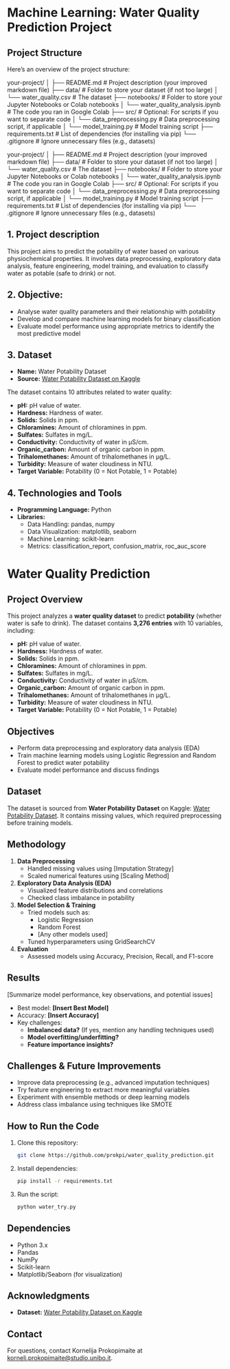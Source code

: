 # Machine Learning: Water Quality Prediction Project


## Project Structure

Here’s an overview of the project structure:

your-project/
│
├── README.md                   # Project description (your improved markdown file)
├── data/                        # Folder to store your dataset (if not too large)
│   └── water_quality.csv        # The dataset
├── notebooks/                   # Folder to store your Jupyter Notebooks or Colab notebooks
│   └── water_quality_analysis.ipynb   # The code you ran in Google Colab
├── src/                         # Optional: For scripts if you want to separate code
│   └── data_preprocessing.py    # Data preprocessing script, if applicable
│   └── model_training.py        # Model training script
├── requirements.txt             # List of dependencies (for installing via pip)
└── .gitignore                   # Ignore unnecessary files (e.g., datasets)

your-project/ │ ├── README.md # Project description (your improved markdown file) ├── data/ # Folder to store your dataset (if not too large) │ └── water_quality.csv # The dataset ├── notebooks/ # Folder to store your Jupyter Notebooks or Colab notebooks │ └── water_quality_analysis.ipynb # The code you ran in Google Colab ├── src/ # Optional: For scripts if you want to separate code │ └── data_preprocessing.py # Data preprocessing script, if applicable │ └── model_training.py # Model training script ├── requirements.txt # List of dependencies (for installing via pip) └── .gitignore # Ignore unnecessary files (e.g., datasets)


## 1. Project description
This project aims to predict the potability of water based on various physiochemical properties. It involves data preprocessing, exploratory data analysis, feature engineering, model training, and evaluation to classify water as potable (safe to drink) or not.

## 2. Objective:
   - Analyse water quality parameters and their relationship with potability
   - Develop and compare machine learning models for binary classification
   - Evaluate model performance using appropriate metrics to identify the most predictive model

## 3. Dataset
  - **Name:** Water Potability Dataset
  - **Source:** [Water Potability Dataset on Kaggle](https://www.kaggle.com/datasets)

  The dataset contains 10 attributes related to water quality:
  - **pH:** pH value of water.
  - **Hardness:** Hardness of water.
  - **Solids:** Solids in ppm.
  - **Chloramines:** Amount of chloramines in ppm.
  - **Sulfates:** Sulfates in mg/L.
  - **Conductivity:** Conductivity of water in μS/cm.
  - **Organic_carbon:** Amount of organic carbon in ppm.
  - **Trihalomethanes:** Amount of trihalomethanes in μg/L.
  - **Turbidity:** Measure of water cloudiness in NTU.
  - **Target Variable:** Potability (0 = Not Potable, 1 = Potable)

## 4. Technologies and Tools
  - **Programming Language:** Python
  - **Libraries:**
    - Data Handling: pandas, numpy
    - Data Visualization: matplotlib, seaborn
    - Machine Learning: scikit-learn
    - Metrics: classification_report, confusion_matrix, roc_auc_score

# Water Quality Prediction

## Project Overview
This project analyzes a **water quality dataset** to predict **potability** (whether water is safe to drink). The dataset contains **3,276 entries** with 10 variables, including:
  - **pH:** pH value of water.
  - **Hardness:** Hardness of water.
  - **Solids:** Solids in ppm.
  - **Chloramines:** Amount of chloramines in ppm.
  - **Sulfates:** Sulfates in mg/L.
  - **Conductivity:** Conductivity of water in μS/cm.
  - **Organic_carbon:** Amount of organic carbon in ppm.
  - **Trihalomethanes:** Amount of trihalomethanes in μg/L.
  - **Turbidity:** Measure of water cloudiness in NTU.
  - **Target Variable:** Potability (0 = Not Potable, 1 = Potable)

## Objectives
- Perform data preprocessing and exploratory data analysis (EDA)
- Train machine learning models using Logistic Regression and Random Forest to predict water potability
- Evaluate model performance and discuss findings

## Dataset
The dataset is sourced from **Water Potability Dataset** on Kaggle: [Water Potability Dataset](https://www.kaggle.com/datasets/adityakadiwal/water-potability). It contains missing values, which required preprocessing before training models.

## Methodology
1. **Data Preprocessing**
   - Handled missing values using [Imputation Strategy]
   - Scaled numerical features using [Scaling Method]
2. **Exploratory Data Analysis (EDA)**
   - Visualized feature distributions and correlations
   - Checked class imbalance in potability
3. **Model Selection & Training**
   - Tried models such as:
     - Logistic Regression
     - Random Forest
     - [Any other models used]
   - Tuned hyperparameters using GridSearchCV
4. **Evaluation**
   - Assessed models using Accuracy, Precision, Recall, and F1-score

## Results
[Summarize model performance, key observations, and potential issues]

- Best model: **[Insert Best Model]**
- Accuracy: **[Insert Accuracy]**
- Key challenges:
  - **Imbalanced data?** (If yes, mention any handling techniques used)
  - **Model overfitting/underfitting?**
  - **Feature importance insights?**

## Challenges & Future Improvements
- Improve data preprocessing (e.g., advanced imputation techniques)
- Try feature engineering to extract more meaningful variables
- Experiment with ensemble methods or deep learning models
- Address class imbalance using techniques like SMOTE

## How to Run the Code
1. Clone this repository:
   ```bash
   git clone https://github.com/prokpi/water_quality_prediction.git
   ```
2. Install dependencies:
   ```bash
   pip install -r requirements.txt
   ```
3. Run the script:
   ```bash
   python water_try.py
   ```

## Dependencies
- Python 3.x
- Pandas
- NumPy
- Scikit-learn
- Matplotlib/Seaborn (for visualization)

## Acknowledgments
- **Dataset:** [Water Potability Dataset on Kaggle](https://www.kaggle.com/datasets/adityakadiwal/water-potability)

## Contact
For questions, contact Kornelija Prokopimaite at korneli.prokopimaite@studio.unibo.it.




